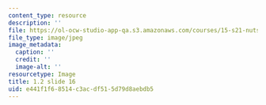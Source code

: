 ```yaml
---
content_type: resource
description: ''
file: https://ol-ocw-studio-app-qa.s3.amazonaws.com/courses/15-s21-nuts-and-bolts-of-business-plans-january-iap-2014/e441f1f68514c3acdf515d79d8aebdb5_1.2_slide_16.jpg
file_type: image/jpeg
image_metadata:
  caption: ''
  credit: ''
  image-alt: ''
resourcetype: Image
title: 1.2 slide 16
uid: e441f1f6-8514-c3ac-df51-5d79d8aebdb5
---
```

